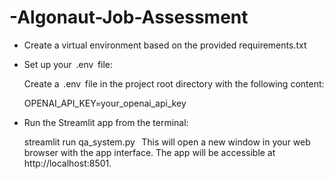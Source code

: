 # -Algonaut-Job-Assessment

- Create a virtual environment based on the provided requirements.txt 

- Set up your ⁠ .env ⁠ file:

  ⁠Create a ⁠ .env ⁠ file in the project root directory with the following content:

  OPENAI_API_KEY=your_openai_api_key

- Run the Streamlit app from the terminal:

  streamlit run qa_system.py
 ⁠
  ⁠This will open a new window in your web browser with the app interface.
  ⁠The app will be accessible at http://localhost:8501.
